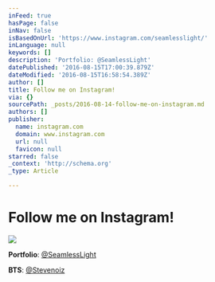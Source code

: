 ```yaml
---
inFeed: true
hasPage: false
inNav: false
isBasedOnUrl: 'https://www.instagram.com/seamlesslight/'
inLanguage: null
keywords: []
description: 'Portfolio: @SeamlessLight'
datePublished: '2016-08-15T17:00:39.879Z'
dateModified: '2016-08-15T16:58:54.389Z'
author: []
title: Follow me on Instagram!
via: {}
sourcePath: _posts/2016-08-14-follow-me-on-instagram.md
authors: []
publisher:
  name: instagram.com
  domain: www.instagram.com
  url: null
  favicon: null
starred: false
_context: 'http://schema.org'
_type: Article

---
```

# Follow me on Instagram!
![](https://the-grid-user-content.s3-us-west-2.amazonaws.com/fb812b6c-e2fa-4ed5-bb4c-1ebe1a2912b3.png)

**Portfolio**: [@SeamlessLight][0]

**BTS**: [@Stevenoiz][1]

[0]: https://www.instagram.com/seamlesslight/
[1]: https://www.instagram.com/stevenoiz/